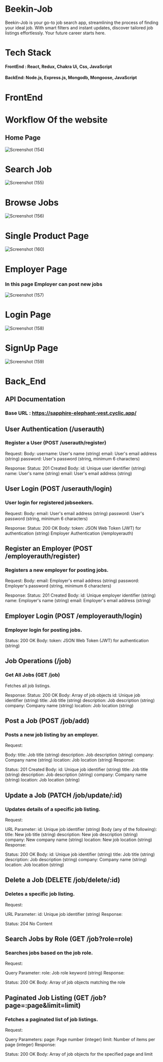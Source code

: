 # Beekin-Job
Beekin-Job is your go-to job search app, streamlining the process of finding your ideal job. With smart filters and instant updates, discover tailored job listings effortlessly. Your future career starts here.

# Tech Stack
#### FrontEnd : React, Redux, Chakra Ui, Css, JavaScript
#### BackEnd: Node.js, Express.js, Mongodb, Mongoose, JavaScript

# FrontEnd
# Workflow Of the website
## Home Page
![Screenshot (154)](https://github.com/Pannakbhushana/job-search-app/assets/112654188/2222d127-33ac-441a-b486-f10780ed1b62)



# Search Job
![Screenshot (155)](https://github.com/Pannakbhushana/job-search-app/assets/112654188/a5c31448-9be5-468d-8209-ccc504cb79d7)



# Browse Jobs
![Screenshot (156)](https://github.com/Pannakbhushana/job-search-app/assets/112654188/49915e41-a410-49a0-92e7-ddf57fd1597b)



# Single Product Page
![Screenshot (160)](https://github.com/Pannakbhushana/job-search-app/assets/112654188/d1dde915-d033-47d4-895e-6bc4d5b8d3e3)

# Employer Page
### In this page Employer can post new jobs
![Screenshot (157)](https://github.com/Pannakbhushana/job-search-app/assets/112654188/aa27ec88-0556-4d74-b63c-40a58b12abc4)


# Login Page

![Screenshot (158)](https://github.com/Pannakbhushana/job-search-app/assets/112654188/0c343bf6-6566-43f2-9390-c2b8794f0ce6)

# SignUp Page
![Screenshot (159)](https://github.com/Pannakbhushana/job-search-app/assets/112654188/9c48df7a-f4c7-412a-8eac-fa2fab12d8ad)



# Back_End
## API Documentation
### Base URL : https://sapphire-elephant-vest.cyclic.app/
## User Authentication (/userauth)
### Register a User (POST /userauth/register)


Request: 
Body:
username: User's name (string)
email: User's email address (string)
password: User's password (string, minimum 6 characters)

Response:
Status: 201 Created
Body:
id: Unique user identifier (string)
name: User's name (string)
email: User's email address (string)

## User Login (POST /userauth/login)
### User login for registered jobseekers.

Request:
Body:
email: User's email address (string)
password: User's password (string, minimum 6 characters)

Response:
Status: 200 OK
Body:
token: JSON Web Token (JWT) for authentication (string)
Employer Authentication (/employerauth)

## Register an Employer (POST /employerauth/register)
### Registers a new employer for posting jobs.

Request:
Body:
email: Employer's email address (string)
password: Employer's password (string, minimum 6 characters)

Response:
Status: 201 Created
Body:
id: Unique employer identifier (string)
name: Employer's name (string)
email: Employer's email address (string)

## Employer Login (POST /employerauth/login)
### Employer login for posting jobs.

Status: 200 OK
Body:
token: JSON Web Token (JWT) for authentication (string)



## Job Operations (/job)
### Get All Jobs (GET /job)
Fetches all job listings.

Response:
Status: 200 OK
Body: Array of job objects
id: Unique job identifier (string)
title: Job title (string)
description: Job description (string)
company: Company name (string)
location: Job location (string)

## Post a Job (POST /job/add)
### Posts a new job listing by an employer.

Request:

Body:
title: Job title (string)
description: Job description (string)
company: Company name (string)
location: Job location (string)
Response:

Status: 201 Created
Body:
id: Unique job identifier (string)
title: Job title (string)
description: Job description (string)
company: Company name (string)
location: Job location (string)

## Update a Job (PATCH /job/update/:id)
### Updates details of a specific job listing.

Request:

URL Parameter:
id: Unique job identifier (string)
Body (any of the following):
title: New job title (string)
description: New job description (string)
company: New company name (string)
location: New job location (string)
Response:

Status: 200 OK
Body:
id: Unique job identifier (string)
title: Job title (string)
description: Job description (string)
company: Company name (string)
location: Job location (string)


## Delete a Job (DELETE /job/delete/:id)
### Deletes a specific job listing.

Request:

URL Parameter:
id: Unique job identifier (string)
Response:

Status: 204 No Content

## Search Jobs by Role (GET /job?role=role)
### Searches jobs based on the job role.

Request:

Query Parameter:
role: Job role keyword (string)
Response:

Status: 200 OK
Body: Array of job objects matching the role

## Paginated Job Listing (GET /job?page=:page&limit=limit)
### Fetches a paginated list of job listings.

Request:

Query Parameters:
page: Page number (integer)
limit: Number of items per page (integer)
Response:

Status: 200 OK
Body: Array of job objects for the specified page and limit
